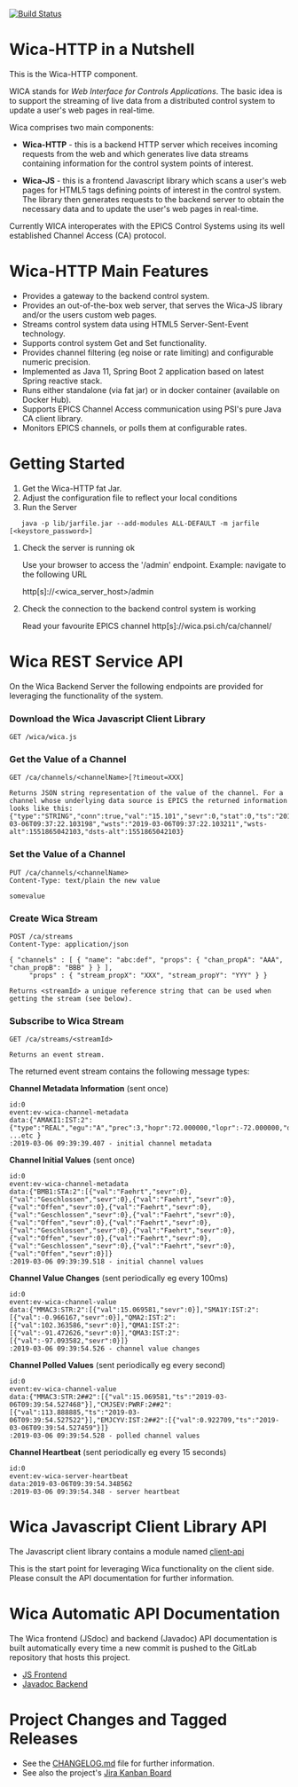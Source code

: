 [![Build Status](https://travis-ci.org/paulscherrerinstitute/wica-stream.svg?branch=master)](https://travis-ci.org/paulscherrerinstitute/wica-stream) 

# Wica-HTTP in a Nutshell

This is the Wica-HTTP component.
 
WICA stands for *Web Interface for Controls Applications*. The basic idea is to support the streaming of live data 
from a distributed control system to update a user's web pages in real-time.
 
Wica comprises two main components:

* **Wica-HTTP** - this is a backend HTTP server which receives incoming requests from the web and which generates 
  live data streams containing information for the control system points of interest.

* **Wica-JS** - this is a frontend Javascript library which scans a user's web pages for HTML5 tags defining
  points of interest in the control system. The library then generates requests to the backend server to 
  obtain the necessary data and to update the user's web pages in real-time.

Currently WICA interoperates with the EPICS Control Systems using its well established Channel Access (CA) protocol. 

# Wica-HTTP Main Features

* Provides a gateway to the backend control system. 
* Provides an out-of-the-box web server, that serves the Wica-JS library and/or the users custom web pages.
* Streams control system data using HTML5 Server-Sent-Event technology.
* Supports control system Get and Set functionality.
* Provides channel filtering (eg noise or rate limiting) and configurable numeric precision.
* Implemented as Java 11, Spring Boot 2 application based on latest Spring reactive stack.
* Runs either standalone (via fat jar) or in docker container (available on Docker Hub).
* Supports EPICS Channel Access communication using PSI's pure Java CA client library.
* Monitors EPICS channels, or polls them at configurable rates.

# Getting Started

1. Get the Wica-HTTP fat Jar.
1. Adjust the configuration file to reflect your local conditions
1. Run the Server
```
   java -p lib/jarfile.jar --add-modules ALL-DEFAULT -m jarfile [<keystore_password>]
```

1. Check the server is running ok

   Use your browser to access the '/admin' endpoint.
   Example: navigate to the following URL
   
   http[s]://<wica_server_host>/admin
   
1. Check the connection to the backend control system is working 
  
   Read your favourite EPICS channel
   http[s]://wica.psi.ch/ca/channel/<pvName>
   
   
  

# Wica REST Service API 

On the Wica Backend Server the following endpoints are provided for leveraging the functionality of the system.

### Download the Wica Javascript Client Library
```
GET /wica/wica.js
```

### Get the Value of a Channel

```
GET /ca/channels/<channelName>[?timeout=XXX]

Returns JSON string representation of the value of the channel. For a channel whose underlying data source is EPICS the returned information looks like this:
{"type":"STRING","conn":true,"val":"15.101","sevr":0,"stat":0,"ts":"2019-03-06T09:37:22.103198","wsts":"2019-03-06T09:37:22.103211","wsts-alt":1551865042103,"dsts-alt":1551865042103}
```

### Set the Value of a Channel

```
PUT /ca/channels/<channelName>
Content-Type: text/plain the new value

somevalue
```

### Create Wica Stream

```
POST /ca/streams
Content-Type: application/json

{ "channels" : [ { "name": "abc:def", "props": { "chan_propA": "AAA", "chan_propB": "BBB" } } ], 
     "props" : { "stream_propX": "XXX", "stream_propY": "YYY" } }

Returns <streamId> a unique reference string that can be used when getting the stream (see below).
```

### Subscribe to Wica Stream
```
GET /ca/streams/<streamId>

Returns an event stream.
```

The returned event stream contains the following message types:

__Channel Metadata Information__ (sent once)
```
id:0
event:ev-wica-channel-metadata
data:{"AMAKI1:IST:2":{"type":"REAL","egu":"A","prec":3,"hopr":72.000000,"lopr":-72.000000,"drvh":72.000000,"drvl":-72.000000,"hihi":NaN,"lolo":NaN,"high":NaN,"low":NaN}, ...etc }
:2019-03-06 09:39:39.407 - initial channel metadata
```

__Channel Initial Values__ (sent once)
```
id:0
event:ev-wica-channel-metadata
data:{"BMB1:STA:2":[{"val":"Faehrt","sevr":0},{"val":"Geschlossen","sevr":0},{"val":"Faehrt","sevr":0},{"val":"Offen","sevr":0},{"val":"Faehrt","sevr":0},{"val":"Geschlossen","sevr":0},{"val":"Faehrt","sevr":0},{"val":"Offen","sevr":0},{"val":"Faehrt","sevr":0},{"val":"Geschlossen","sevr":0},{"val":"Faehrt","sevr":0},{"val":"Offen","sevr":0},{"val":"Faehrt","sevr":0},{"val":"Geschlossen","sevr":0},{"val":"Faehrt","sevr":0},{"val":"Offen","sevr":0}]}
:2019-03-06 09:39:39.518 - initial channel values
```

__Channel Value Changes__ (sent periodically eg every 100ms)
```
id:0
event:ev-wica-channel-value
data:{"MMAC3:STR:2":[{"val":15.069581,"sevr":0}],"SMA1Y:IST:2":[{"val":-0.966167,"sevr":0}],"QMA2:IST:2":[{"val":102.363586,"sevr":0}],"QMA1:IST:2":[{"val":-91.472626,"sevr":0}],"QMA3:IST:2":[{"val":-97.093582,"sevr":0}]}
:2019-03-06 09:39:54.526 - channel value changes
```

__Channel Polled Values__ (sent periodically eg every second)
```
id:0
event:ev-wica-channel-value
data:{"MMAC3:STR:2##2":[{"val":15.069581,"ts":"2019-03-06T09:39:54.527468"}],"CMJSEV:PWRF:2##2":[{"val":113.888885,"ts":"2019-03-06T09:39:54.527522"}],"EMJCYV:IST:2##2":[{"val":0.922709,"ts":"2019-03-06T09:39:54.527459"}]}
:2019-03-06 09:39:54.528 - polled channel values
```

__Channel Heartbeat__ (sent periodically eg every 15 seconds)
```
id:0
event:ev-wica-server-heartbeat
data:2019-03-06T09:39:54.348562
:2019-03-06 09:39:54.348 - server heartbeat
```

# Wica Javascript Client Library API

The Javascript client library contains a module named [client-api](http://controls_highlevel_applications.gitpages.psi.ch/ch.psi.wica2/js/wica/module-client-api.html)

This is the start point for leveraging Wica functionality on the client side. Please consult the API documentation for further information.

# Wica Automatic API Documentation

The Wica frontend (JSdoc) and backend (Javadoc) API documentation is built automatically every time a new commit is
pushed to the GitLab repository that hosts this project.

  * [JS Frontend](http://controls_highlevel_applications.gitpages.psi.ch/ch.psi.wica2/js/wica) 
  * [Javadoc Backend](http://controls_highlevel_applications.gitpages.psi.ch/ch.psi.wica2/java)


# Project Changes and Tagged Releases

* See the [CHANGELOG.md](CHANGELOG.md) file for further information.
* See also the project's [Jira Kanban Board](https://jira.psi.ch/secure/RapidBoard.jspa?rapidView=1631)
